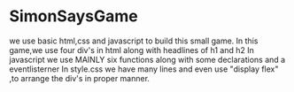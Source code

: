 # SimonSaysGame
we use basic html,css and javascript to build this small game.
In this game,we use four div's in html along with headlines of h1 and h2
In javascript we use MAINLY six functions along with some declarations and a eventlisterner
In style.css we have many lines and even use "display flex" ,to arrange the div's in proper manner.

